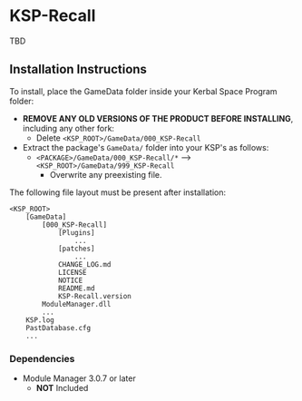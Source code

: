 # KSP-Recall

TBD

## Installation Instructions

To install, place the GameData folder inside your Kerbal Space Program folder:

* **REMOVE ANY OLD VERSIONS OF THE PRODUCT BEFORE INSTALLING**, including any other fork:
	+ Delete `<KSP_ROOT>/GameData/000_KSP-Recall`
* Extract the package's `GameData/` folder into your KSP's as follows:
	+ `<PACKAGE>/GameData/000_KSP-Recall/*` --> `<KSP_ROOT>/GameData/999_KSP-Recall`
		- Overwrite any preexisting file.

The following file layout must be present after installation:

```
<KSP_ROOT>
	[GameData]
		[000_KSP-Recall]
			[Plugins]
				...
			[patches]
				...
			CHANGE_LOG.md
			LICENSE
			NOTICE
			README.md
			KSP-Recall.version
		ModuleManager.dll
		...
	KSP.log
	PastDatabase.cfg
	...
```


### Dependencies

* Module Manager 3.0.7 or later
	+ **NOT** Included
